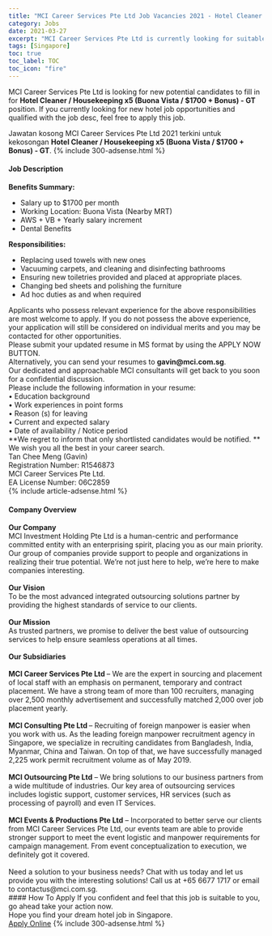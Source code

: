 ```yaml
---
title: "MCI Career Services Pte Ltd Job Vacancies 2021 - Hotel Cleaner / Housekeeping x5 (Buona Vista / $1700 + Bonus) - GT" 
category: Jobs 
date: 2021-03-27 
excerpt: "MCI Career Services Pte Ltd is currently looking for suitable person to fill in the Hotel Cleaner / Housekeeping x5 (Buona Vista / $1700 + Bonus) - GT which positioned at Singapore" 
tags: [Singapore] 
toc: true 
toc_label: TOC 
toc_icon: "fire" 
--- 
```


<p>MCI Career Services Pte Ltd is looking for new potential candidates to fill in for <b>Hotel Cleaner / Housekeeping x5 (Buona Vista / $1700 + Bonus) - GT</b> position. If you currently looking for new hotel job opportunities and qualified with the job desc, feel free to apply this job.
</p>Jawatan kosong MCI Career Services Pte Ltd 2021 terkini untuk kekosongan <b>Hotel Cleaner / Housekeeping x5 (Buona Vista / $1700 + Bonus) - GT</b>. 
{% include 300-adsense.html %} 
<div><div><h4>Job Description</h4></div><div><div><span><div><div><strong>Benefits Summary:</strong></div><ul><li>Salary up to $1700 per month</li><li>Working Location: Buona Vista (Nearby MRT)</li><li>AWS + VB + Yearly salary increment</li><li>Dental Benefits</li></ul><div><strong>Responsibilities:</strong></div><ul><li>Replacing used towels with new ones</li><li>Vacuuming carpets, and cleaning and disinfecting bathrooms</li><li>Ensuring new toiletries provided and placed at appropriate places.</li><li>Changing bed sheets and polishing the furniture</li><li>Ad hoc duties as and when required</li></ul><div>Applicants who possess relevant experience for the above responsibilities are most welcome to apply. If you do not possess the above experience, your application will still be considered on individual merits and you may be contacted for other opportunities.</div><div>Please submit your updated resume in MS format by using the APPLY NOW BUTTON.</div><div>Alternatively, you can send your resumes to <strong>gavin@mci.com.sg</strong>.</div><div>Our dedicated and approachable MCI consultants will get back to you soon for a confidential discussion.</div><div>Please include the following information in your resume:<br>&#8226; Education background<br>&#8226; Work experiences in point forms<br>&#8226; Reason (s) for leaving<br>&#8226; Current and expected salary<br>&#8226; Date of availability / Notice period</div><div>**We regret to inform that only shortlisted candidates would be notified. **</div><div>We wish you all the best in your career search.</div><div>Tan Chee Meng (Gavin)<br>Registration Number: R1546873<br>MCI Career Services Pte Ltd.<br>EA License Number: 06C2859</div></div></span></div></div></div> 
{% include article-adsense.html %} 
<div><div><h4>Company Overview</h4></div><div><div><span><div><div>
<div>
<strong>Our Company</strong><br>
		MCI Investment Holding Pte Ltd is a human-centric and performance committed entity with an enterprising spirit, placing you as our main priority. Our group of companies provide support to people and organizations in realizing their true potential. We&#8217;re not just here to help, we&#8217;re here to make companies interesting.<br>
<br>
<strong>Our Vision</strong><br>
		To be the most advanced integrated outsourcing solutions partner by providing the highest standards of service to our clients.<br>
<br>
<strong>Our Mission</strong><br>
		As trusted partners, we promise to deliver the best value of outsourcing services to help ensure seamless operations at all times.<br>
<br>
<strong>Our Subsidiaries</strong><br>
<br>
<strong>MCI Career Services Pte Ltd </strong>&#8211; We are the expert in sourcing and placement of local staff with an emphasis on permanent, temporary and contract placement. We have a strong team of more than 100 recruiters, managing over 2,500 monthly advertisement and successfully matched 2,000 over job placement yearly.<br>
<br>
<strong>MCI Consulting Pte Ltd </strong>&#8211; Recruiting of foreign manpower is easier when you work with us. As the leading foreign manpower recruitment agency in Singapore, we specialize in recruiting candidates from Bangladesh, India, Myanmar, China and Taiwan. On top of that, we have successfully managed 2,225 work permit recruitment volume as of May 2019.<br>
<br>
<strong>MCI Outsourcing Pte Ltd</strong> &#8211; We bring solutions to our business partners from a wide multitude of industries. Our key area of outsourcing services includes logistic support, customer services, HR services (such as processing of payroll) and even IT Services.<br>
<br>
<strong>MCI Events &amp; Productions Pte Ltd</strong> &#8211; Incorporated to better serve our clients from MCI Career Services Pte Ltd, our events team are able to provide stronger support to meet the event logistic and manpower requirements for campaign management. From event conceptualization to execution, we definitely got it covered.<br>
<br>
		Need a solution to your business needs? Chat with us today and let us provide you with the interesting solutions! Call us at +65 6677 1717 or email to contactus@mci.com.sg.</div>
</div></div></span></div></div></div> 
#### How To Apply 
If you confident and feel that this job is suitable to you, go ahead take your action now. <br/> 
Hope you find your dream hotel job in Singapore. <br/> 
<a href="https://www.jobstreet.com.my/en/job/hotel-cleaner-housekeeping-x5-buona-vista-$1700-bonus-gt-8436568/origin/sg?jobId=jobstreet-sg-job-8436568" class="btn btn--info" target="_blank" rel="nofollow noopenner">Apply Online</a> 
{% include 300-adsense.html %} 